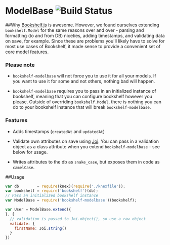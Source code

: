 ModelBase ![Build Status](https://travis-ci.org/bsiddiqui/bookshelf-modelbase.svg?branch=master)
=========

##Why
[Bookshelf.js](https://github.com/tgriesser/bookshelf) is awesome. However,
we found ourselves extending `bookshelf.Model` for the same reasons over and
over - parsing and formatting (to and from DB) niceties, adding timestamps, and
validating data on save, for example. Since these are problems you'll likely
have to solve for most use cases of Bookshelf, it made sense to provide a
convenient set of core model features.

### Please note
* `bookshelf-modelbase` will not force you to use it for all your models.
If you want to use it for some and not others, nothing bad will happen.

* `bookshelf-modelbase` requires you to pass in an initialized instance
of bookshelf, meaning that you can configure bookshelf however you please.
Outside of overriding `bookshelf.Model`, there is nothing you can do to
your bookshelf instance that will break `bookshelf-modelbase`.

### Features
* Adds timestamps (`createdAt` and `updatedAt`)

* Validate own attributes on save using [Joi](https://github.com/hapijs/joi).
You can pass in a validation object as a class attribute when you extend
`bookshelf-modelbase` - see below for usage.

* Writes attributes to the db as `snake_case`,
but exposes them in code as `camelCase`.


##Usage
```javascript
var db        = require(knex)(require('./knexfile'));
var bookshelf = require('bookshelf')(db);
// Pass an initialized bookshelf instance
var ModelBase = require('bookshelf-modelbase')(bookshelf);

var User = ModelBase.extend({
}, {
  // validation is passed to Joi.object(), so use a raw object
  validate: {
    firstName: Joi.string()
  }
})
```
